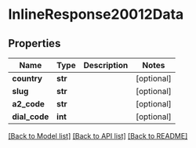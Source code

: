 # InlineResponse20012Data

## Properties
Name | Type | Description | Notes
------------ | ------------- | ------------- | -------------
**country** | **str** |  | [optional] 
**slug** | **str** |  | [optional] 
**a2_code** | **str** |  | [optional] 
**dial_code** | **int** |  | [optional] 

[[Back to Model list]](../README.md#documentation-for-models) [[Back to API list]](../README.md#documentation-for-api-endpoints) [[Back to README]](../README.md)


